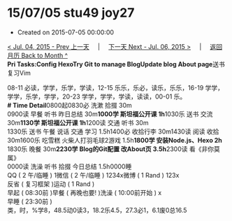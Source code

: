 # 15/07/05 stu49 joy27

* Created on 2015-07-05 00:00:00

[&lt; Jul. 04, 2015 - Prev 上一天](d04.md)     \|     [下一天 Next - Jul. 06, 2015 &gt;](d06.md)     \|     [返回月历 Back to Month ^](index.md)   
**Pri Tasks:Config HexoTry Git to manage BlogUpdate blog About page**送书复习Vim  
  
08-11 必读，学学，乐学，学读，12-15 乐乐，乐必，读乐，乐乐，16-19 学学，学学，乐学，学学，20-23 学学，学学，学读，读读，00-01 乐。  
**\# Time Detail**0800起0830必 洗漱 拾掇 30m  
0900读 早餐 听书 昨日总结 30m**1000学 斯坦福公开课 1h**1030乐 送书 交流 30m**1130学 斯坦福公开课 1h**1200读 交通 听书 30m  
1330乐 送书 午餐 说话 交通 学习 1.5h1400必 收拾行李 30m1430读 阅读 收拾 30m1600乐 吃雪糕 火柴人打羽毛球2游戏 1.5h**1800学 安装Node.js、Hexo 2h**  
1830乐 晚餐 30m**2230学 Blog的Git配置 改About页 3.5h**2300读 看《非你莫属》  
0000读 洗澡 听书 拾掇 今日总结 1.5h0000睡  
QQ \( 2 午/临睡 \) 1微信 \( 2 午/临睡 \) 1234x微博 \( 1 Rand \) 123x  
反省 \( 复习框架 \)运动 \( 1 Rand \)  
早起 \( 08:30前 \)早餐 \( 再晚也要! \)洗澡 \( 10:00前开始 \) x  
早睡 \( 23:30前 \)  
类，时，%学8，48.5动0读3，18.2乐4.5，27.3必1，6.1废0总16.5

